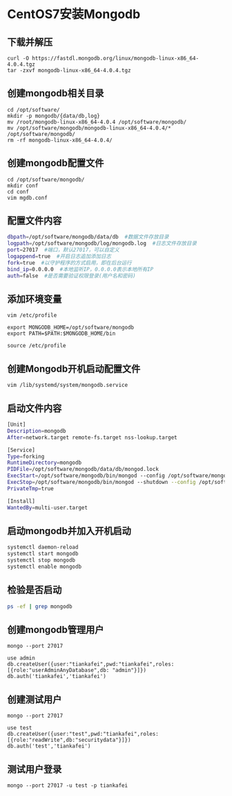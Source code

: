 # CentOS7安装Mongodb

## 下载并解压

```shell
curl -O https://fastdl.mongodb.org/linux/mongodb-linux-x86_64-4.0.4.tgz
tar -zxvf mongodb-linux-x86_64-4.0.4.tgz
```

## 创建mongodb相关目录

```shell
cd /opt/software/
mkdir -p mongodb/{data/db,log}
mv /root/mongodb-linux-x86_64-4.0.4 /opt/software/mongodb/
mv /opt/software/mongodb/mongodb-linux-x86_64-4.0.4/* /opt/software/mongodb/
rm -rf mongodb-linux-x86_64-4.0.4/

```

## 创建mongodb配置文件

```shell
cd /opt/software/mongodb/
mkdir conf
cd conf
vim mgdb.conf
```

## 配置文件内容

```sh
dbpath=/opt/software/mongodb/data/db  #数据文件存放目录
logpath=/opt/software/mongodb/log/mongodb.log  #日志文件存放目录
port=27017  #端口，默认27017，可以自定义
logappend=true  #开启日志追加添加日志
fork=true  #以守护程序的方式启用，即在后台运行
bind_ip=0.0.0.0  #本地监听IP，0.0.0.0表示本地所有IP
auth=false  #是否需要验证权限登录(用户名和密码)
```

## 添加环境变量

```shell
vim /etc/profile

export MONGODB_HOME=/opt/software/mongodb
export PATH=$PATH:$MONGODB_HOME/bin

source /etc/profile
```

## 创建Mongodb开机启动配置文件

```shell
vim /lib/systemd/system/mongodb.service
```

## 启动文件内容

```sh
[Unit]
Description=mongodb
After=network.target remote-fs.target nss-lookup.target

[Service]
Type=forking
RuntimeDirectory=mongodb
PIDFile=/opt/software/mongodb/data/db/mongod.lock
ExecStart=/opt/software/mongodb/bin/mongod --config /opt/software/mongodb/conf/mgdb.conf
ExecStop=/opt/software/mongodb/bin/mongod --shutdown --config /opt/software/mongodb/conf/mgdb.conf
PrivateTmp=true

[Install]  
WantedBy=multi-user.target
```

## 启动mongodb并加入开机启动

```sh
systemctl daemon-reload
systemctl start mongodb
systemctl stop mongodb
systemctl enable mongodb
```

## 检验是否启动

```sh
ps -ef | grep mongodb
```

## 创建mongodb管理用户

```shell
mongo --port 27017

use admin
db.createUser({user:"tiankafei",pwd:"tiankafei",roles:[{role:"userAdminAnyDatabase",db: "admin"}]})
db.auth('tiankafei','tiankafei')
```

## 创建测试用户

```shell
mongo --port 27017

use test
db.createUser({user:"test",pwd:"tiankafei",roles:[{role:"readWrite",db:"securitydata"}]})
db.auth('test','tiankafei')
```

## 测试用户登录

```shell
mongo --port 27017 -u test -p tiankafei
```
